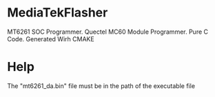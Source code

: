 # MediaTekFlasher
MT6261 SOC Programmer.
Quectel MC60 Module Programmer.
Pure C Code.
Generated Wirh CMAKE


# Help 
The "mt6261_da.bin"  file must be in the path of the executable file

